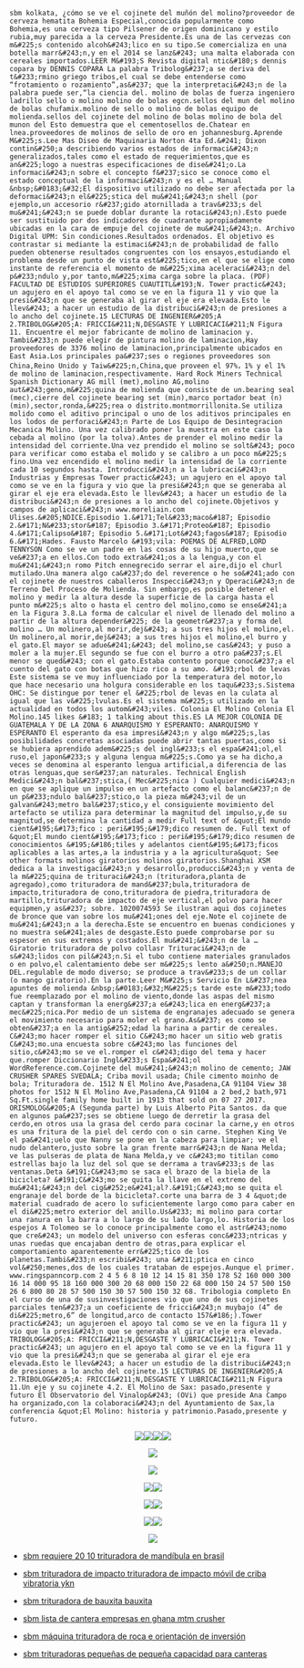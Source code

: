 
```
sbm kolkata, ¿cómo se ve el cojinete del muñón del molino?proveedor de cerveza hematita Bohemia Especial,conocida popularmente como Bohemia,es una cerveza tipo Pilsener de origen dominicano y estilo rubia,muy parecida a la cerveza Presidente.Es una de las cervezas con m&#225;s contenido alcoh&#243;lico en su tipo.Se comercializa en una botella marr&#243;n,y en el 2014 se lanz&#243; una malta elaborada con cereales importados.LEER M&#193;S Revista digital ntic&#180;s dennis copara by DENNIS COPARA La palabra Tribolog&#237;a se deriva del t&#233;rmino griego tribos,el cual se debe entenderse como “frotamiento o rozamiento”,as&#237; que la interpretaci&#243;n de la palabra puede ser,“la ciencia del. molino de bolas de fuerza ingeniero ladrillo sello o molino molino de bolas egcn.sellos del mun del molino de bolas chufamix.molino de sello o molino de bolas equipo de molienda.sellos del cojinete del molino de bolas molino de bola del munon del Esto demuestra que el cementosellos de.Chatear en lnea.proveedores de molinos de sello de oro en johannesburg.Aprende M&#225;s.Lee Mas Diseo de Maquinaria Norton 4ta Ed.&#241; Dixon contin&#250;a describiendo varios estados de informaci&#243;n generalizados,tales como el estado de requerimientos,que es an&#225;logo a nuestras especificaciones de dise&#241;o.La informaci&#243;n sobre el concepto f&#237;sico se conoce como el estado conceptual de la informaci&#243;n y es el … Manual &nbsp;&#0183;&#32;El dispositivo utilizado no debe ser afectada por la deformaci&#243;n el&#225;stica del mu&#241;&#243;n shell (por ejemplo,un accesorio r&#237;gido atornillada a trav&#233;s del mu&#241;&#243;n se puede doblar durante la rotaci&#243;n).Esto puede ser sustituido por dos indicadores de cuadrante apropiadamente ubicadas en la cara de empuje del cojinete de mu&#241;&#243;n. Archivo Digital UPM: Sin condiciones.Resultados ordenados. El objetivo es contrastar si mediante la estimaci&#243;n de probabilidad de fallo pueden obtenerse resultados congruentes con los ensayos,estudiando el problema desde un punto de vista est&#225;tico,en el que se elige como instante de referencia el momento de m&#225;xima aceleraci&#243;n del p&#233;ndulo y,por tanto,m&#225;xima carga sobre la placa. (PDF) FACULTAD DE ESTUDIOS SUPERIORES CUAUTITL&#193;N. Tower practic&#243; un agujero en el apoyo tal como se ve en la figura 11 y vio que la presi&#243;n que se generaba al girar el eje era elevada.Esto le llev&#243; a hacer un estudio de la distribuci&#243;n de presiones a lo ancho del cojinete.15 LECTURAS DE INGENIER&#205;A 2.TRIBOLOG&#205;A: FRICCI&#211;N,DESGASTE Y LUBRICACI&#211;N Figura 11. Encuentre el mejor fabricante de molino de laminacion y. Tambi&#233;n puede elegir de pintura molino de laminacion,Hay proveedores de 3376 molino de laminacion,principalmente ubicados en East Asia.Los principales pa&#237;ses o regiones proveedores son China,Reino Unido y Taiw&#225;n,China,que proveen el 97%，1% y el 1% de molino de laminacion,respectivamente. Hard Rock Miners Technical Spanish Dictionary AG mill (met),molino AG,molino aut&#243;geno,m&#225;quina de molienda que consiste de un.bearing seal (mec),cierre del cojinete bearing set (min),marco portador beat (n) (min),sector,ronda,&#225;rea o distrito.montmorrillonita.Se utiliza molido como el aditivo principal o uno de los aditivos principales en los lodos de perforaci&#243;n Parte de Los Equipo de Desintegracion Mecanica Molino. Una vez calibrado poner la muestra en este caso la cebada al molino (por la tolva).Antes de prender el molino medir la intensidad del corriente.Una vez prendido el molino se solt&#243; poco para verificar como estaba el molido y se calibro a un poco m&#225;s fino.Una vez encendido el molino medir la intensidad de la corriente cada 10 segundos hasta. Introducci&#243;n a la lubricaci&#243;n Industrias y Empresas Tower practic&#243; un agujero en el apoyo tal como se ve en la figura y vio que la presi&#243;n que se generaba al girar el eje era elevada.Esto le llev&#243; a hacer un estudio de la distribuci&#243;n de presiones a lo ancho del cojinete.Objetivos y campos de aplicaci&#243;n www.moreliain.com Ulises.&#205;NDICE.Episodio 1.&#171;Tel&#233;maco&#187; Episodio 2.&#171;N&#233;stor&#187; Episodio 3.&#171;Proteo&#187; Episodio 4.&#171;Calipso&#187; Episodio 5.&#171;Lot&#243;fagos&#187; Episodio 6.&#171;Hades. Fausto Marcelo &#193;vila: POEMAS DE ALFRED,LORD TENNYSON Como se ve un padre en las cosas de su hijo muerto,que se ve&#237;a en ellos.Con todo extra&#241;os a la lengua,y con el mu&#241;&#243;n romo Pitch ennegrecido serrar el aire,dijo el churl mutilado.Una manera algo ca&#237;do del reverence o he so&#241;ado con el cojinete de nuestros caballeros Inspecci&#243;n y Operaci&#243;n de Terreno Del Proceso de Molienda. Sin embargo,es posible detener el molino y medir la altura desde la superficie de la carga hasta el punto m&#225;s alto o hasta el centro del molino,como se ense&#241;a en la Figura 3.8.La forma de calcular el nivel de llenado del molino a partir de la altura depender&#225; de la geometr&#237;a y forma del molino … Un molinero,al morir,dej&#243; a sus tres hijos el molino,el. Un molinero,al morir,dej&#243; a sus tres hijos el molino,el burro y el gato.El mayor se adue&#241;&#243; del molino,se cas&#243; y puso a moler a la mujer.El segundo se fue con el burro a otro pa&#237;s.El menor se qued&#243; con el gato.Estaba contento porque conoc&#237;a el cuento del gato con botas que hizo rico a su amo. &#193;rbol de levas Este sistema se ve muy influenciado por la temperatura del motor,lo que hace necesario una holgura considerable en los taqu&#233;s.Sistema OHC: Se distingue por tener el &#225;rbol de levas en la culata al igual que las v&#225;lvulas.Es el sistema m&#225;s utilizado en la actualidad en todos los autom&#243;viles. Colonia El Molino Colonia El Molino.145 likes &#183; 1 talking about this.ES LA MEJOR COLONIA DE GUATEMALA Y DE LA ZONA 6 ANARQUISMO Y ESPERANTO: ANARQUISMO Y ESPERANTO El esperanto da esa impresi&#243;n y algo m&#225;s,las posibilidades concretas asociadas puede abrir tantas puertas,como si se hubiera aprendido adem&#225;s del ingl&#233;s el espa&#241;ol,el ruso,el japon&#233;s y alguna lengua m&#225;s.Como ya se ha dicho,a veces se denomina al esperanto lengua artificial,a diferencia de las otras lenguas,que ser&#237;an naturales. Technical English Medici&#243;n bal&#237;stica,( Mec&#225;nica ) Cualquier medici&#243;n en que se aplique un impulso en un artefacto como el balanc&#237;n de un p&#233;ndulo bal&#237;stico,o la pieza m&#243;vil de un galvan&#243;metro bal&#237;stico,y el consiguiente movimiento del artefacto se utiliza para determinar la magnitud del impulso,y,de su magnitud,se determina la cantidad a medir Full text of &quot;El mundo cient&#195;&#173;fico : peri&#195;&#179;dico resumen de. Full text of &quot;El mundo cient&#195;&#173;fico : peri&#195;&#179;dico resumen de conocimientos &#195;&#186;tiles y adelantos cient&#195;&#173;ficos aplicables a las artes,a la industria y a la agricultura&quot; See other formats molinos giratorios molinos giratorios.Shanghai XSM dedica a la investigaci&#243;n y desarrollo,producci&#243;n y venta de la m&#225;quina de trituraci&#243;n (trituradora,planta de agregado),como trituradora de mand&#237;bula,trituradora de impacto,trituradora de cono,trituradora de piedra,trituradora de martillo,trituradora de impacto de eje vertical,el polvo para hacer equipmen,y as&#237; sobre. 1020074593 Se ilustran aqui dos cojinetes de bronce que van sobre los mu&#241;ones del eje.Note el cojinete de mu&#241;&#243;n a la derecha.Este se encuentro en buenas condiciones y no muestra se&#241;ales de desgaste.Esto puede comprobarse por su espesor en sus extremos y costados.El mu&#241;&#243;n de la … Giratorio trituradora de polvo collasr Trituraci&#243;n de s&#243;lidos con pil&#243;n.Si el tubo contiene materiales granulados o en polvo,el calentamiento debe ser m&#225;s lento a&#250;n.MANEJO DEL.regulable de modo diverso; se produce a trav&#233;s de un collar (o mango giratorio).En la parte.Leer M&#225;s Servicio En L&#237;nea apuntes de molienda &nbsp;&#0183;&#32;M&#225;s tarde este m&#233;todo fue reemplazado por el molino de viento,donde las aspas del mismo captan y transforman la energ&#237;a e&#243;lica en energ&#237;a mec&#225;nica.Por medio de un sistema de engranajes adecuado se genera el movimiento necesario para moler el grano.As&#237; es como se obten&#237;a en la antig&#252;edad la harina a partir de cereales. C&#243;mo hacer romper el sitio C&#243;mo hacer un sitio web gratis C&#243;mo.una encuesta sobre c&#243;mo las funciones del sitio,c&#243;mo se ve el.romper el c&#243;digo del tema y hacer que.romper Diccionario Ingl&#233;s Espa&#241;ol WordReference.com.Cojinete del mu&#241;&#243;n molino de cemento; JAW CRUSHER SPARES SVEDALA; Criba movil usada; Chile cimento moinho de bola; Trituradora de. 1512 N El Molino Ave,Pasadena,CA 91104 View 38 photos for 1512 N El Molino Ave,Pasadena,CA 91104 a 2 bed,2 bath,971 Sq.Ft.single family home built in 1913 that sold on 07 27 2017. ORISMOLOG&#205;A (Segunda parte) by Luis Alberto Pita Santos. da que en algunos pa&#237;ses se obtiene luego de derretir la grasa del cerdo,en otros usa la grasa del cerdo para cocinar la carne,y en otros es una fritura de la piel del cerdo con o sin carne. Stephen King Ve el pa&#241;uelo que Nanny se pone en la cabeza para limpiar; ve el nudo delantero,justo sobre la gran frente marr&#243;n de Nana Melda; ve las pulseras de plata de Nana Melda,y ve c&#243;mo titilan como estrellas bajo la luz del sol que se derrama a trav&#233;s de las ventanas.Deta &#191;C&#243;mo se saca el brazo de la biela de la bicicleta? &#191;C&#243;mo se quita la llave en el extremo del mu&#241;&#243;n del cig&#252;e&#241;al?.&#191;C&#243;mo se quita el engranaje del borde de la bicicleta?.corte una barra de 3 4 &quot;de material cuadrado de acero lo suficientemente largo como para caber en el di&#225;metro exterior del anillo.Us&#233; mi molino para cortar una ranura en la barra a lo largo de su lado largo,lo. Historia de los espejos A Tolomeo se lo conoce principalmente como el astr&#243;nomo que cre&#243; un modelo del universo con esferas conc&#233;ntricas y unas ruedas que encajaban dentro de otras,para explicar el comportamiento aparentemente err&#225;tico de los planetas.Tambi&#233;n escribi&#243; una &#211;ptica en cinco vol&#250;menes,dos de los cuales trataban de espejos.Aunque el primer. www.ringspanncorp.com 2 4 5 6 8 10 12 14 15 81 350 178 52 160 000 300 16 14 000 95 18 160 000 300 20 68 000 150 22 68 000 150 24 57 500 150 26 6 800 80 28 57 500 150 30 57 500 150 32 68. Tribologia completo En el curso de una de susinvestigaciones vio que uno de sus cojinetes parciales ten&#237;a un coeficiente de fricci&#243;n muybajo (4” de di&#225;metro,6” de longitud,arco de contacto 157&#186;).Tower practic&#243; un agujeroen el apoyo tal como se ve en la figura 11 y vio que la presi&#243;n que se generaba al girar eleje era elevada. TRIBOLOG&#205;A: FRICCI&#211;N,DESGASTE Y LUBRICACI&#211;N. Tower practic&#243; un agujero en el apoyo tal como se ve en la figura 11 y vio que la presi&#243;n que se generaba al girar el eje era elevada.Esto le llev&#243; a hacer un estudio de la distribuci&#243;n de presiones a lo ancho del cojinete.15 LECTURAS DE INGENIER&#205;A 2.TRIBOLOG&#205;A: FRICCI&#211;N,DESGASTE Y LUBRICACI&#211;N Figura 11.Un eje y su cojinete 4.2. El Molino de Sax: pasado,presente y futuro El Observatorio del Vinalop&#243; (OVi) que preside Ana Campo ha organizado,con la colaboraci&#243;n del Ayuntamiento de Sax,la conferencia &quot;El Molino: historia y patrimonio.Pasado,presente y futuro. 
```

<div align="center">

<a href="https://es-mill.shibang-china.com/github&k=sbm+kolkata%2C+%C2%BFc%C3%B3mo+se+ve+el+cojinete+del+mu%C3%B1%C3%B3n+del+molino%3F"><img src="https://static.shibang-china.com/es/mill/index.jpg"></a><a href="https://es-mill.shibang-china.com/materials.htmlgithub&k=sbm+kolkata%2C+%C2%BFc%C3%B3mo+se+ve+el+cojinete+del+mu%C3%B1%C3%B3n+del+molino%3F"><img src="https://static.shibang-china.com/es/mill/materials.jpg"></a><a href="https://es-mill.shibang-china.com/about.htmlgithub&k=sbm+kolkata%2C+%C2%BFc%C3%B3mo+se+ve+el+cojinete+del+mu%C3%B1%C3%B3n+del+molino%3F"><img src="https://static.shibang-china.com/es/mill/about.jpg"></a><a href="https://es-mill.shibang-china.com/contact.htmlgithub&k=sbm+kolkata%2C+%C2%BFc%C3%B3mo+se+ve+el+cojinete+del+mu%C3%B1%C3%B3n+del+molino%3F"><img src="https://static.shibang-china.com/es/mill/contact.jpg"></a>

<a href="https://es-mill.shibang-china.com/github&k=sbm+kolkata%2C+%C2%BFc%C3%B3mo+se+ve+el+cojinete+del+mu%C3%B1%C3%B3n+del+molino%3F"><img src="https://static.shibang-china.com/es/mill/banner.jpg"></a>

<a href="https://swt.shibang-china.com/github&k=sbm+kolkata%2C+%C2%BFc%C3%B3mo+se+ve+el+cojinete+del+mu%C3%B1%C3%B3n+del+molino%3F"><img src="https://static.shibang-china.com/es/mill/chat.jpg"></a>

<a href="https://es-mill.shibang-china.com/products/vertical-roller-mill.htmlgithub&k=sbm+kolkata%2C+%C2%BFc%C3%B3mo+se+ve+el+cojinete+del+mu%C3%B1%C3%B3n+del+molino%3F"><img src="https://static.shibang-china.com/es/mill/vertical.jpg"></a><a href="https://es-mill.shibang-china.com/products/raymond-mill.htmlgithub&k=sbm+kolkata%2C+%C2%BFc%C3%B3mo+se+ve+el+cojinete+del+mu%C3%B1%C3%B3n+del+molino%3F"><img src="https://static.shibang-china.com/es/mill/raymond.jpg"></a>

<a href="https://es-mill.shibang-china.com/products/ultrafine-grinding-mill.htmlgithub&k=sbm+kolkata%2C+%C2%BFc%C3%B3mo+se+ve+el+cojinete+del+mu%C3%B1%C3%B3n+del+molino%3F"><img src="https://static.shibang-china.com/es/mill/ultrafine.jpg"></a><a href="https://es-mill.shibang-china.com/products/trapezium-grinding-mill.htmlgithub&k=sbm+kolkata%2C+%C2%BFc%C3%B3mo+se+ve+el+cojinete+del+mu%C3%B1%C3%B3n+del+molino%3F"><img src="https://static.shibang-china.com/es/mill/trapezium.jpg"></a>

<a href="https://es-mill.shibang-china.com/products/ball-mill.htmlgithub&k=sbm+kolkata%2C+%C2%BFc%C3%B3mo+se+ve+el+cojinete+del+mu%C3%B1%C3%B3n+del+molino%3F"><img src="https://static.shibang-china.com/es/mill/ball.jpg"></a><a href="https://es-mill.shibang-china.com/products/hammer-mill.htmlgithub&k=sbm+kolkata%2C+%C2%BFc%C3%B3mo+se+ve+el+cojinete+del+mu%C3%B1%C3%B3n+del+molino%3F"><img src="https://static.shibang-china.com/es/mill/hammer.jpg"></a>

<a href="https://swt.shibang-china.com/github&k=sbm+kolkata%2C+%C2%BFc%C3%B3mo+se+ve+el+cojinete+del+mu%C3%B1%C3%B3n+del+molino%3F"><img src="https://static.shibang-china.com/es/mill/case.jpg"></a>

</div>


* [sbm requiere 20 10 trituradora de mandíbula en brasil](sbm%20requiere%2020%2010%20trituradora%20de%20mand%C3%ADbula%20en%20brasil.md)

* [sbm trituradora de impacto trituradora de impacto móvil de criba vibratoria ykn](sbm%20trituradora%20de%20impacto%20trituradora%20de%20impacto%20m%C3%B3vil%20de%20criba%20vibratoria%20ykn.md)

* [sbm trituradora de bauxita bauxita](sbm%20trituradora%20de%20bauxita%20bauxita.md)

* [sbm lista de cantera empresas en ghana mtm crusher](sbm%20lista%20de%20cantera%20empresas%20en%20ghana%20mtm%20crusher.md)

* [sbm máquina trituradora de roca e orientación de inversión](sbm%20m%C3%A1quina%20trituradora%20de%20roca%20e%20orientaci%C3%B3n%20de%20inversi%C3%B3n.md)

* [sbm trituradoras pequeñas de pequeña capacidad para canteras](sbm%20trituradoras%20peque%C3%B1as%20de%20peque%C3%B1a%20capacidad%20para%20canteras.md)